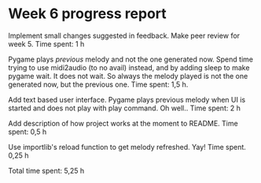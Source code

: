 # Week 6 progress report

Implement small changes suggested in feedback. Make peer review for week 5.
Time spent: 1 h

Pygame plays _previous_ melody and not the one generated now. Spend time trying to use midi2audio (to no avail) instead, and by adding sleep to make pygame wait. It does not wait. So always the melody played is not the one generated now, but the previous one.
Time spent: 1,5 h.

Add text based user interface. Pygame plays previous melody when UI is started and does not play with play command. Oh well..
Time spent: 2 h

Add description of how project works at the moment to README.
Time spent: 0,5 h

Use importlib's reload function to get melody refreshed. Yay!
Time spent. 0,25 h

Total time spent: 5,25 h
